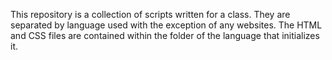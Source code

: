 This repository is a collection of scripts written for a class.
They are separated by language used with the exception of any websites.
The HTML and CSS files are contained within the folder of the language that initializes it.